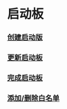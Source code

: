 # 启动板



### [创建启动版](create-a-launchpad.md)
### [更新启动板](update-a-launchpad.md)
### [完成启动板](finalize-a-launchpad.md)
### [添加/删除白名单](add-remove-whitelists.md)